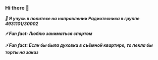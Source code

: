 ### Hi there 👋
***🤔 Я учусь в политехе на направлении Радиотехника в группе 4931101/30002***

***⚡ Fun fact: Люблю заниматься спортом***

***⚡ Fun fact: Если бы была духовка в съёмной квартире, то пекла бы торты на заказ***



<!--
**korovinaen/korovinaen** is a ✨ _special_ ✨ repository because its `README.md` (this file) appears on your GitHub profile.

Here are some ideas to get you started:

- 🔭 I’m currently working on ...
- 🌱 I’m currently learning ...
- 👯 I’m looking to collaborate on ...
- 🤔 I’m looking for help with ...
- 💬 Ask me about ...
- 📫 How to reach me: ...
-  Pronouns: ...
- ⚡ Fun fact: ...
-->
